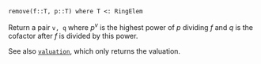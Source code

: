 ```
remove(f::T, p::T) where T <: RingElem
```

Return a pair `v, q` where $p^v$ is the highest power of $p$ dividing $f$ and $q$ is the cofactor after $f$ is divided by this power.

See also [`valuation`](@ref), which only returns the valuation.
